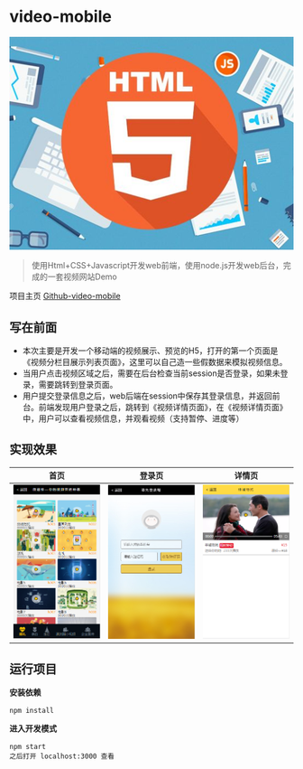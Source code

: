 # video-mobile
![im-js-logo](./doc/img/h5.jpg)

>使用Html+CSS+Javascript开发web前端，使用node.js开发web后台，完成的一套视频网站Demo 

项目主页 [Github-video-mobile](https://github.com/doctorFei/video-mobile)

## 写在前面
* 本次主要是开发一个移动端的视频展示、预览的H5，打开的第一个页面是《视频分栏目展示列表页面》，这里可以自己造一些假数据来模拟视频信息。  
* 当用户点击视频区域之后，需要在后台检查当前session是否登录，如果未登录，需要跳转到登录页面。  
* 用户提交登录信息之后，web后端在session中保存其登录信息，并返回前台。前端发现用户登录之后，跳转到《视频详情页面》，在《视频详情页面》中，用户可以查看视频信息，并观看视频（支持暂停、进度等）


## 实现效果


首页  |登录页| 详情页
:-:|:-:|:-:
![首页](./doc/img/1.png) | ![登录页](./doc/img/2.png)| ![详情页](./doc/img/3.png)

## 运行项目

**安装依赖**  
```shell
npm install
```
**进入开发模式**
```shell
npm start
之后打开 localhost:3000 查看
```
